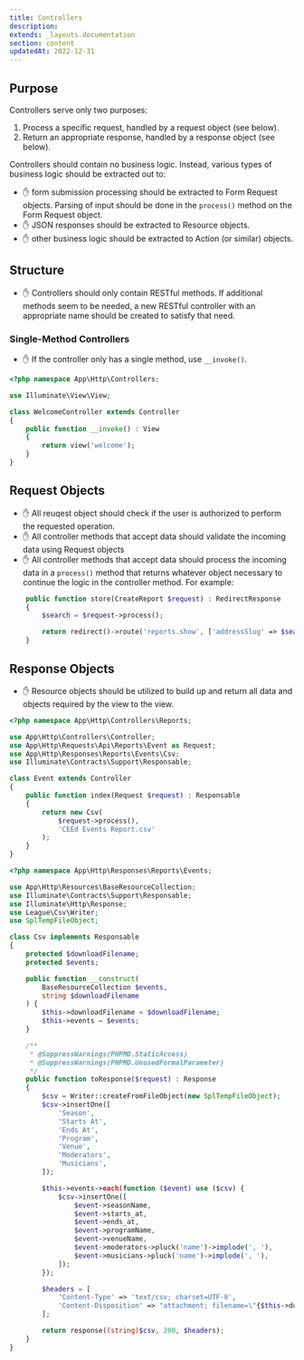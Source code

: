 ```yaml
---
title: Controllers
description:
extends: _layouts.documentation
section: content
updatedAt: 2022-12-31
---
```

## Purpose
Controllers serve only two purposes:
1. Process a specific request, handled by a request object (see below).
2. Return an appropriate response, handled by a response object (see below).

Controllers should contain no business logic. Instead, various types of business logic should be extracted out to:
- ✋ form submission processing should be extracted to Form Request objects. Parsing of input should be done in the `process()` method on the Form Request object.
- ✋ JSON responses should be extracted to Resource objects.
- ✋ other business logic should be extracted to Action (or similar) objects.

## Structure
- ✋ Controllers should only contain RESTful methods. If additional methods seem to be needed, a new RESTful controller with an appropriate name should be created to satisfy that need.

### Single-Method Controllers
- ✋ If the controller only has a single method, use `__invoke()`.

```php
<?php namespace App\Http\Controllers;

use Illuminate\View\View;

class WelcomeController extends Controller
{
    public function __invoke() : View
    {
        return view('welcome');
    }
}
```

## Request Objects
- ✋ All reuqest object should check if the user is authorized to perform the requested operation.
- ✋ All controller methods that accept data should validate the incoming data using Request objects
- ✋ All controller methods that accept data should process the incoming data in a `process()` method that returns whatever object necessary to continue the logic in the controller method. For example:

```php
    public function store(CreateReport $request) : RedirectResponse
    {
        $search = $request->process();

        return redirect()->route('reports.show', ['addressSlug' => $search->address->slug]);
    }
```

## Response Objects

- ✋ Resource objects should be utilized to build up and return all data and objects required by the view to the view.

```php
<?php namespace App\Http\Controllers\Reports;

use App\Http\Controllers\Controller;
use App\Http\Requests\Api\Reports\Event as Request;
use App\Http\Responses\Reports\Events\Csv;
use Illuminate\Contracts\Support\Responsable;

class Event extends Controller
{
    public function index(Request $request) : Responsable
    {
        return new Csv(
            $request->process(),
            'CEEd Events Report.csv'
        );
    }
}
```

```php
<?php namespace App\Http\Responses\Reports\Events;

use App\Http\Resources\BaseResourceCollection;
use Illuminate\Contracts\Support\Responsable;
use Illuminate\Http\Response;
use League\Csv\Writer;
use SplTempFileObject;

class Csv implements Responsable
{
    protected $downloadFilename;
    protected $events;

    public function __construct(
        BaseResourceCollection $events,
        string $downloadFilename
    ) {
        $this->downloadFilename = $downloadFilename;
        $this->events = $events;
    }

    /**
     * @SuppressWarnings(PHPMD.StaticAccess)
     * @SuppressWarnings(PHPMD.UnusedFormalParameter)
     */
    public function toResponse($request) : Response
    {
        $csv = Writer::createFromFileObject(new SplTempFileObject);
        $csv->insertOne([
            'Season',
            'Starts At',
            'Ends At',
            'Program',
            'Venue',
            'Moderators',
            'Musicians',
        ]);

        $this->events->each(function ($event) use ($csv) {
            $csv->insertOne([
                $event->seasonName,
                $event->starts_at,
                $event->ends_at,
                $event->programName,
                $event->venueName,
                $event->moderators->pluck('name')->implode(', '),
                $event->musicians->pluck('name')->implode(', '),
            ]);
        });

        $headers = [
            'Content-Type' => 'text/csv; charset=UTF-8',
            'Content-Disposition' => "attachment; filename=\"{$this->downloadFilename}\"",
        ];

        return response((string)$csv, 200, $headers);
    }
}
```
